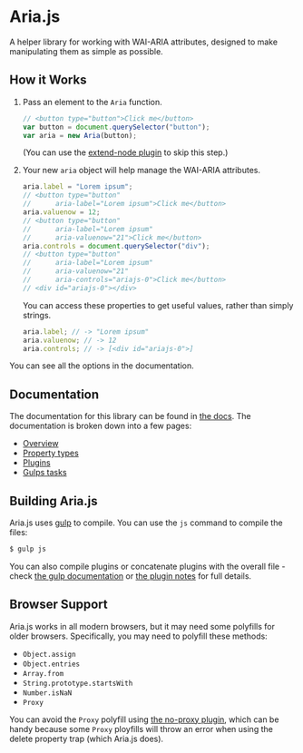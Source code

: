 # Aria.js

A helper library for working with WAI-ARIA attributes, designed to make manipulating them as simple as possible.

## How it Works

1. Pass an element to the `Aria` function.

    ```js
    // <button type="button">Click me</button>
    var button = document.querySelector("button");
    var aria = new Aria(button);
    ```

    (You can use the [extend-node plugin](docs/plugins.md#extend-node-plugin.md) to skip this step.)

2. Your new `aria` object will help manage the WAI-ARIA attributes.

    ```js
    aria.label = "Lorem ipsum";
    // <button type="button"
    //      aria-label="Lorem ipsum">Click me</button>
    aria.valuenow = 12;
    // <button type="button"
    //      aria-label="Lorem ipsum"
    //      aria-valuenow="21">Click me</button>
    aria.controls = document.querySelector("div");
    // <button type="button"
    //      aria-label="Lorem ipsum"
    //      aria-valuenow="21"
    //      aria-controls="ariajs-0">Click me</button>
    // <div id="ariajs-0"></div>
    ```

    You can access these properties to get useful values, rather than simply strings.

    ```js
    aria.label; // -> "Lorem ipsum"
    aria.valuenow; // -> 12
    aria.controls; // -> [<div id="ariajs-0">]
    ```

You can see all the options in the documentation.

## Documentation

The documentation for this library can be found in [the docs](docs/overview.md). The documentation is broken down into a few pages:

- [Overview](docs/overview.md)
- [Property types](docs/types.md)
- [Plugins](docs/plugins.md)
- [Gulps tasks](docs/gulp.md)

## Building Aria.js

Aria.js uses [gulp](#) to compile. You can use the `js` command to compile the files:

```bash
$ gulp js
```

You can also compile plugins or concatenate plugins with the overall file - check [the gulp documentation](docs/gulp.md) or [the plugin notes](docs/plugins.md) for full details.

## Browser Support

Aria.js works in all modern browsers, but it may need some polyfills for older browsers. Specifically, you may need to polyfill these methods:

- `Object.assign`
- `Object.entries`
- `Array.from`
- `String.prototype.startsWith`
- `Number.isNaN`
- `Proxy`

You can avoid the `Proxy` polyfill using [the no-proxy plugin](docs/plugins.md#no-proxy-plugin), which can be handy because some `Proxy` ployfills will throw an error when using the delete property trap (which Aria.js does).
